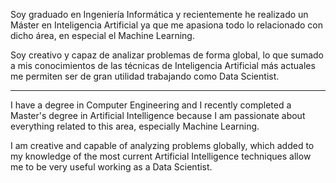 Soy graduado en Ingeniería Informática y recientemente he realizado un Máster en Inteligencia Artificial ya que me apasiona todo lo relacionado con dicho área, en especial el Machine Learning.

Soy creativo y capaz de analizar problemas de forma global, lo que sumado a mis conocimientos de las técnicas de Inteligencia Artificial más actuales me permiten ser de gran utilidad trabajando como Data Scientist.

------------------------------------------------------------------------------------------------------------------------------------------------------------------------

I have a degree in Computer Engineering and I recently completed a Master's degree in Artificial Intelligence because I am passionate about everything related to this area, especially Machine Learning.

I am creative and capable of analyzing problems globally, which added to my knowledge of the most current Artificial Intelligence techniques allow me to be very useful working as a Data Scientist.
